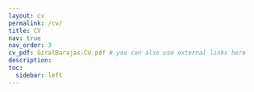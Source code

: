 ```yaml
---
layout: cv
permalink: /cv/
title: CV
nav: true
nav_order: 3
cv_pdf: GiralBarajas-CV.pdf # you can also use external links here
description: 
toc:
  sidebar: left
---
```

